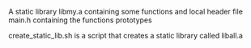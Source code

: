 A static library libmy.a containing some functions and local header file main.h containing the functions prototypes

create_static_lib.sh is a script that creates a static library called liball.a
